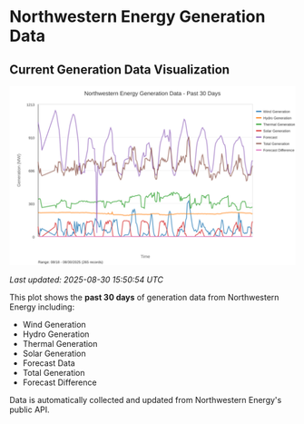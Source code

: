 # Northwestern Energy Generation Data

## Current Generation Data Visualization

![Northwestern Energy Generation Data](images/nwe_generation_plot.svg)

*Last updated: 2025-08-30 15:50:54 UTC*

This plot shows the **past 30 days** of generation data from Northwestern Energy including:
- Wind Generation
- Hydro Generation  
- Thermal Generation
- Solar Generation
- Forecast Data
- Total Generation
- Forecast Difference

Data is automatically collected and updated from Northwestern Energy's public API.

